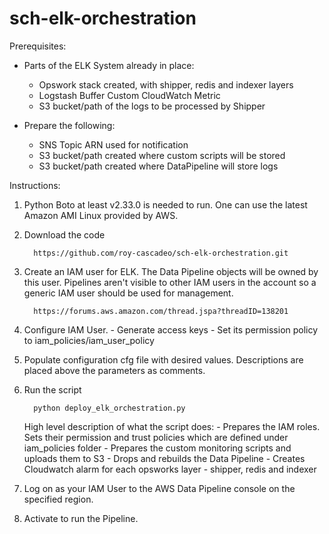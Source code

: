 sch-elk-orchestration
=====================

Prerequisites:

  - Parts of the ELK System already in place:
    - Opswork stack created, with shipper, redis and indexer layers
    - Logstash Buffer Custom CloudWatch Metric
    - S3 bucket/path of the logs to be processed by Shipper

  - Prepare the following:
    - SNS Topic ARN used for notification
    - S3 bucket/path created where custom scripts will be stored
    - S3 bucket/path created where DataPipeline will store logs


Instructions:

1. Python Boto at least v2.33.0 is needed to run. One can use the latest Amazon AMI Linux provided by AWS.

2. Download the code

         https://github.com/roy-cascadeo/sch-elk-orchestration.git

3. Create an IAM user for ELK. The Data Pipeline objects will be owned by this user. Pipelines aren't visible to other IAM users in the account so a generic IAM user should be used for management.

         https://forums.aws.amazon.com/thread.jspa?threadID=138201

4. Configure IAM User.
         - Generate access keys
         - Set its permission policy to iam_policies/iam_user_policy

5. Populate configuration cfg file with desired values. Descriptions are placed above the parameters as comments.

6. Run the script

         python deploy_elk_orchestration.py

  
     High level description of what the script does:
       - Prepares the IAM roles. Sets their permission and trust policies which are defined under iam_policies folder
       - Prepares the custom monitoring scripts and uploads them to S3
       - Drops and rebuilds the Data Pipeline
       - Creates Cloudwatch alarm for each opsworks layer - shipper, redis and indexer

7. Log on as your IAM User to the AWS Data Pipeline console on the specified region.

8. Activate to run the Pipeline.

